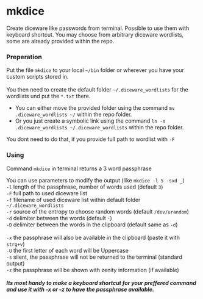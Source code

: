 # mkdice

Create diceware like passwords from terminal. Possible to use them with keyboard shortcut.
You may choose from arbitrary diceware wordlists, some are already provided within the repo.

### Preperation
Put the file `mkdice` to your local `~/bin` folder or wherever you have your custom scripts stored in.\
\
You then need to create the default folder `~/.diceware_wordlists` for the wordlists und put the `*.txt` there.
* You can either move the provided folder using the command `mv .diceware_wordlists ~/` within the repo folder.
* Or you just create a symbolic link using the command `ln -s .diceware_wordlists ~/.diceware_wordlists` within the repo folder.

You dont need to do that, if you provide full path to wordlist with `-F`

### Using
Command `mkdice` in terminal returns a 3 word passphrase

You can use parameters to modify the output (like `mkdice -l 5 -sxd _`)\
`-l` length of the passphrase, number of words used (default `3`)\
`-F` full path to used diceware list\
`-f` filename of used diceware list within default folder `~/.diceware_wordlists`\
`-r` source of the entropy to choose random words (default `/dev/urandom`)\
`-d` delimiter between the words (default `-`)\
`-D` delimiter between the words in the clipboard (default same as `-d`)\
\
`-x` the passphrase will also be available in the clipboard (paste it with `strg+v`)\
`-U` the first letter of each word will be Uppercase\
`-s` silent, the passphrase will not be returned to the terminal (standard output)\
`-z` the passphrase will be shown with zenity information (if available)\
\
***Its most handy to make a keyboard shortcut for your preffered command and use it with -x or -z to have the passphrase available.***
